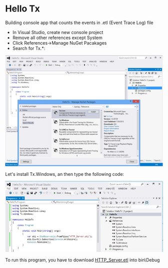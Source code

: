 # Hello Tx

Building console app that counts the events in .etl (Event Trace Log) file

* In Visual Studio, create new console project
* Remove all other references except System
* Click References->Manage NuGet  Pacakages
* Search for Tx.*:

![TxOnNuget.JPG](TxOnNuget.JPG)

Let's install Tx.Windows, an then type the following code:

![HelloTx.JPG](HelloTx.JPG)

To run this program, you have to download [HTTP_Server.etl](..\Traces\HTTP_Server.etl) into bin\Debug